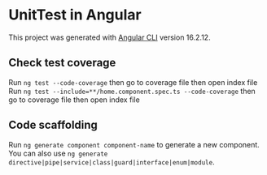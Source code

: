 # UnitTest in Angular

This project was generated with [Angular CLI](https://github.com/angular/angular-cli) version 16.2.12.

## Check test  coverage

Run `ng test --code-coverage` then go to coverage file then open index file
Run `ng test --include=**/home.component.spec.ts --code-coverage` then go to coverage file then open index file




## Code scaffolding

Run `ng generate component component-name` to generate a new component. You can also use `ng generate directive|pipe|service|class|guard|interface|enum|module`.
